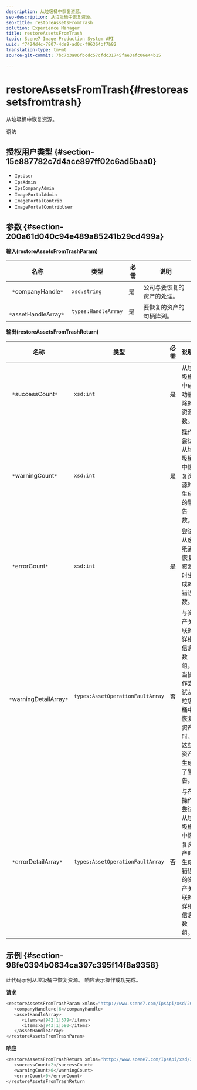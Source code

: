 ```yaml
---
description: 从垃圾桶中恢复资源。
seo-description: 从垃圾桶中恢复资源。
seo-title: restoreAssetsFromTrash
solution: Experience Manager
title: restoreAssetsFromTrash
topic: Scene7 Image Production System API
uuid: f7424d4c-7807-4de9-ad0c-f96364bf7b82
translation-type: tm+mt
source-git-commit: 7bc7b3a86fbcdc57cfdc31745fae3afc06e44b15

---
```



# restoreAssetsFromTrash{#restoreassetsfromtrash}

从垃圾桶中恢复资源。

语法

## 授权用户类型 {#section-15e887782c7d4ace897ff02c6ad5baa0}

* `IpsUser`
* `IpsAdmin`
* `IpsCompanyAdmin`
* `ImagePortalAdmin`
* `ImagePortalContrib`
* `ImagePortalContribUser`

## 参数 {#section-200a61d040c94e489a85241b29cd499a}

**输入(restoreAssetsFromTrashParam)**

| 名称 | 类型 | 必需 | 说明 |
|---|---|---|---|
| ` *`companyHandle`*` | `xsd:string` | 是 | 公司与要恢复的资产的处理。 |
| ` *`assetHandleArray`*` | `types:HandleArray` | 是 | 要恢复的资产的句柄阵列。 |

**输出(restoreAssetsFromTrashReturn)**

| 名称 | 类型 | 必需 | 说明 |
|---|---|---|---|
| ` *`successCount`*` | `xsd:int` | 是 | 从垃圾桶中成功删除的资源数。 |
| ` *`warningCount`*` | `xsd:int` | 是 | 操作尝试从垃圾桶中恢复资源时生成的警告数。 |
| ` *`errorCount`*` | `xsd:int` | 是 | 尝试从废纸篓恢复资源时生成的错误数。 |
| ` *`warningDetailArray`*` | `types:AssetOperationFaultArray` | 否 | 与资产关联的详细信息数组，当操作尝试从垃圾桶中恢复资产时，这些资产生成了警告。 |
| ` *`errorDetailArray`*` | `types:AssetOperationFaultArray` | 否 | 与在操作尝试从垃圾桶中恢复资产时生成错误的资产关联的详细信息数组。 |

## 示例 {#section-98fe0394b0634ca397c395f14f8a9358}

此代码示例从垃圾桶中恢复资源。 响应表示操作成功完成。

**请求**

```java
<restoreAssetsFromTrashParam xmlns="http://www.scene7.com/IpsApi/xsd/2008-01-15">
   <companyHandle>c|6</companyHandle>
   <assetHandleArray>
      <items>a|942|1|579</items>
      <items>a|943|1|580</items>
   </assetHandleArray>
</restoreAssetsFromTrashParam>
```

**响应**

```java
<restoreAssetsFromTrashReturn xmlns="http://www.scene7.com/IpsApi/xsd/2008-01-15">
   <successCount>2</successCount>
   <warningCount>0</warningCount>
   <errorCount>0</errorCount>
</restoreAssetsFromTrashReturn
```

